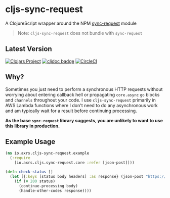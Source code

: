 # cljs-sync-request

A ClojureScript wrapper around the NPM [sync-request](https://github.com/ForbesLindesay/sync-request) module

> Note: `cljs-sync-request` does not bundle with `sync-request`

## Latest Version

[![Clojars Project](https://img.shields.io/clojars/v/io.axrs/cljs-sync-request.svg)](https://clojars.org/io.axrs/cljs-sync-request)
[![cljdoc badge](https://cljdoc.org/badge/io.axrs/cljs-sync-request)](https://cljdoc.org/d/io.axrs/cljs-sync-request/CURRENT)
[![CircleCI](https://circleci.com/gh/axrs/cljs-sync-request.svg?style=svg)](https://circleci.com/gh/axrs/cljs-sync-request)

## Why?

Sometimes you just need to perform a synchronous HTTP requests without worrying about entering callback hell or propagating
`core.async` `go` blocks and `channels` throughout your code. I use `cljs-sync-request` primarily in AWS Lambda functions
where I don't need to do any asynchronous work and am typically wait for a result before continuing processing.

**As the base `sync-request` library suggests, you are unlikely to want to use this library in production.**

## Example Usage

```clojure
(ns io.axrs.cljs-sync-request.example
  (:require
    [io.axrs.cljs.sync-request.core :refer [json-post]]))

(defn check-status []
  (let [{:keys [status body headers] :as response} (json-post "https://some.url/here" {:id "1234"})]
    (if (= 200 status)
      (continue-processing body)
      (handle-other-codes response))))
```

